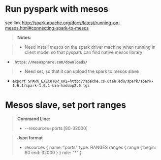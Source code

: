 # Run pyspark with mesos
  see link http://spark.apache.org/docs/latest/running-on-mesos.html#connecting-spark-to-mesos
  >**Notes:**
  
  >- Need install mesos on the spark driver machine when running in client mode, so that pyspark can find native mesos library
  -      https://mesosphere.com/downloads/
  >- Need set, so that it can upload  the spark to mesos slave
  -     export SPARK_EXECUTOR_URI=http://apache.cs.utah.edu/spark/spark-1.6.1/spark-1.6.1-bin-hadoop2.6.tgz  
  
# Mesos slave, set port ranges
  >**Command Line:**
  >- --resources=ports:[80-32000]
  
  >**Json format**
  >- resources {
  name: "ports"
  type: RANGES
  ranges {
    range {
      begin: 80
      end: 32000
    }
  }
  role: "*"
}

  
